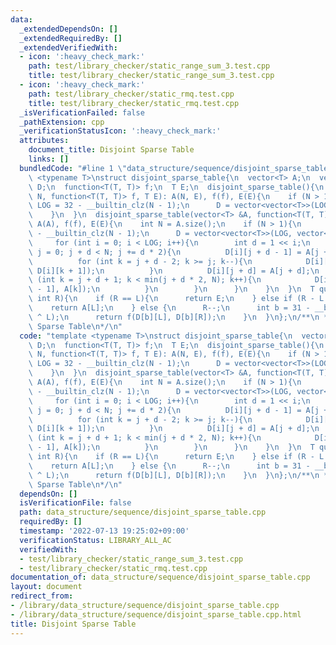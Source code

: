 ```yaml
---
data:
  _extendedDependsOn: []
  _extendedRequiredBy: []
  _extendedVerifiedWith:
  - icon: ':heavy_check_mark:'
    path: test/library_checker/static_range_sum_3.test.cpp
    title: test/library_checker/static_range_sum_3.test.cpp
  - icon: ':heavy_check_mark:'
    path: test/library_checker/static_rmq.test.cpp
    title: test/library_checker/static_rmq.test.cpp
  _isVerificationFailed: false
  _pathExtension: cpp
  _verificationStatusIcon: ':heavy_check_mark:'
  attributes:
    document_title: Disjoint Sparse Table
    links: []
  bundledCode: "#line 1 \"data_structure/sequence/disjoint_sparse_table.cpp\"\ntemplate\
    \ <typename T>\nstruct disjoint_sparse_table{\n  vector<T> A;\n  vector<vector<T>>\
    \ D;\n  function<T(T, T)> f;\n  T E;\n  disjoint_sparse_table(){\n  }\n  disjoint_sparse_table(int\
    \ N, function<T(T, T)> f, T E): A(N, E), f(f), E(E){\n    if (N > 1){\n      int\
    \ LOG = 32 - __builtin_clz(N - 1);\n      D = vector<vector<T>>(LOG, vector<T>(N));\n\
    \    }\n  }\n  disjoint_sparse_table(vector<T> &A, function<T(T, T)> f, T E):\
    \ A(A), f(f), E(E){\n    int N = A.size();\n    if (N > 1){\n      int LOG = 32\
    \ - __builtin_clz(N - 1);\n      D = vector<vector<T>>(LOG, vector<T>(N));\n \
    \     for (int i = 0; i < LOG; i++){\n        int d = 1 << i;\n        for (int\
    \ j = 0; j + d < N; j += d * 2){\n          D[i][j + d - 1] = A[j + d - 1];\n\
    \          for (int k = j + d - 2; k >= j; k--){\n            D[i][k] = f(A[k],\
    \ D[i][k + 1]);\n          }\n          D[i][j + d] = A[j + d];\n          for\
    \ (int k = j + d + 1; k < min(j + d * 2, N); k++){\n            D[i][k] = f(D[i][k\
    \ - 1], A[k]);\n          }\n        }\n      }\n    }\n  }\n  T query(int L,\
    \ int R){\n    if (R == L){\n      return E;\n    } else if (R - L == 1){\n  \
    \    return A[L];\n    } else {\n      R--;\n      int b = 31 - __builtin_clz(R\
    \ ^ L);\n      return f(D[b][L], D[b][R]);\n    }\n  }\n};\n/**\n * @brief Disjoint\
    \ Sparse Table\n*/\n"
  code: "template <typename T>\nstruct disjoint_sparse_table{\n  vector<T> A;\n  vector<vector<T>>\
    \ D;\n  function<T(T, T)> f;\n  T E;\n  disjoint_sparse_table(){\n  }\n  disjoint_sparse_table(int\
    \ N, function<T(T, T)> f, T E): A(N, E), f(f), E(E){\n    if (N > 1){\n      int\
    \ LOG = 32 - __builtin_clz(N - 1);\n      D = vector<vector<T>>(LOG, vector<T>(N));\n\
    \    }\n  }\n  disjoint_sparse_table(vector<T> &A, function<T(T, T)> f, T E):\
    \ A(A), f(f), E(E){\n    int N = A.size();\n    if (N > 1){\n      int LOG = 32\
    \ - __builtin_clz(N - 1);\n      D = vector<vector<T>>(LOG, vector<T>(N));\n \
    \     for (int i = 0; i < LOG; i++){\n        int d = 1 << i;\n        for (int\
    \ j = 0; j + d < N; j += d * 2){\n          D[i][j + d - 1] = A[j + d - 1];\n\
    \          for (int k = j + d - 2; k >= j; k--){\n            D[i][k] = f(A[k],\
    \ D[i][k + 1]);\n          }\n          D[i][j + d] = A[j + d];\n          for\
    \ (int k = j + d + 1; k < min(j + d * 2, N); k++){\n            D[i][k] = f(D[i][k\
    \ - 1], A[k]);\n          }\n        }\n      }\n    }\n  }\n  T query(int L,\
    \ int R){\n    if (R == L){\n      return E;\n    } else if (R - L == 1){\n  \
    \    return A[L];\n    } else {\n      R--;\n      int b = 31 - __builtin_clz(R\
    \ ^ L);\n      return f(D[b][L], D[b][R]);\n    }\n  }\n};\n/**\n * @brief Disjoint\
    \ Sparse Table\n*/\n"
  dependsOn: []
  isVerificationFile: false
  path: data_structure/sequence/disjoint_sparse_table.cpp
  requiredBy: []
  timestamp: '2022-07-13 19:25:02+09:00'
  verificationStatus: LIBRARY_ALL_AC
  verifiedWith:
  - test/library_checker/static_range_sum_3.test.cpp
  - test/library_checker/static_rmq.test.cpp
documentation_of: data_structure/sequence/disjoint_sparse_table.cpp
layout: document
redirect_from:
- /library/data_structure/sequence/disjoint_sparse_table.cpp
- /library/data_structure/sequence/disjoint_sparse_table.cpp.html
title: Disjoint Sparse Table
---
```

